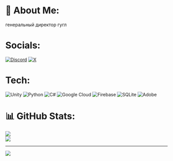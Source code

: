 # 💫 About Me:
генеральный директор гугл


<!--## 🌐 Socials:
[![Discord](https://img.shields.io/badge/Discord-%237289DA.svg?logo=discord&logoColor=white)](https://discord.gg/.mrtobin) [![Instagram](https://img.shields.io/badge/Instagram-%23E4405F.svg?logo=Instagram&logoColor=white)](https://instagram.com/mrtobin_) [![Reddit](https://img.shields.io/badge/Reddit-%23FF4500.svg?logo=Reddit&logoColor=white)](https://reddit.com/user/mrtobin_) [![TikTok](https://img.shields.io/badge/TikTok-%23000000.svg?logo=TikTok&logoColor=white)](https://tiktok.com/@mrtobin_) [![Twitch](https://img.shields.io/badge/Twitch-%239146FF.svg?logo=Twitch&logoColor=white)](https://twitch.tv/mrtobin_) [![X](https://img.shields.io/badge/X-black.svg?logo=X&logoColor=white)](https://x.com/mrtobin_) [![YouTube](https://img.shields.io/badge/YouTube-%23FF0000.svg?logo=YouTube&logoColor=white)](https://youtube.com/@mrtobin_) -->
<!--  -->
# Socials:
[![Discord](https://img.shields.io/badge/Discord-%237289DA.svg?logo=discord&logoColor=white)](https://discord.gg/.mrtobin) [![X](https://img.shields.io/badge/X-black.svg?logo=X&logoColor=white)](https://x.com/mrtobin_)
<!--  -->

# Tech:
![Unity](https://img.shields.io/badge/unity-%23000000.svg?style=for-the-badge&logo=unity&logoColor=white)  ![Python](https://img.shields.io/badge/python-3670A0?style=for-the-badge&logo=python&logoColor=ffdd54) ![C#](https://img.shields.io/badge/c%23-%23239120.svg?style=for-the-badge&logo=csharp&logoColor=white) ![Google Cloud](https://img.shields.io/badge/GoogleCloud-%234285F4.svg?style=for-the-badge&logo=google-cloud&logoColor=white) ![Firebase](https://img.shields.io/badge/firebase-a08021?style=for-the-badge&logo=firebase&logoColor=ffcd34) ![SQLite](https://img.shields.io/badge/sqlite-%2307405e.svg?style=for-the-badge&logo=sqlite&logoColor=white) ![Adobe](https://img.shields.io/badge/adobe-%23FF0000.svg?style=for-the-badge&logo=adobe&logoColor=white)
# 📊 GitHub Stats:
<!--![](https://github-readme-stats.vercel.app/api?username=MrTObin226&theme=dark&hide_border=false&include_all_commits=false&count_private=false)<br/>-->
![](https://nirzak-streak-stats.vercel.app/?user=MrTObin226&theme=dark&hide_border=false)<br/>
![](https://github-readme-stats.vercel.app/api/top-langs/?username=MrTObin226&theme=dark&hide_border=false&include_all_commits=false&count_private=false&layout=compact)

---
[![](https://visitcount.itsvg.in/api?id=MrTObin226&icon=0&color=0)](https://visitcount.itsvg.in)

<!-- Proudly created with GPRM ( https://gprm.itsvg.in ) -->
<!--
**MrTObin226/MrTObin226** is a ✨ _special_ ✨ repository because its `README.md` (this file) appears on your GitHub profile.

Here are some ideas to get you started:

- 🔭 I’m currently working on ...
- 🌱 I’m currently learning ...
- 👯 I’m looking to collaborate on ...
- 🤔 I’m looking for help with ...
- 💬 Ask me about ...
- 📫 How to reach me: ...
- 😄 Pronouns: ...
- ⚡ Fun fact: ...
-->
